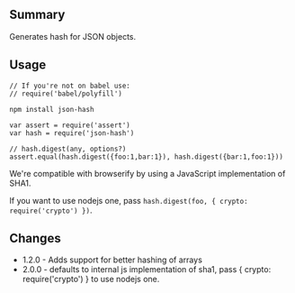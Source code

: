 ## Summary

Generates hash for JSON objects.

## Usage

    // If you're not on babel use:
    // require('babel/polyfill')

    npm install json-hash

    var assert = require('assert')
    var hash = require('json-hash')

    // hash.digest(any, options?)
    assert.equal(hash.digest({foo:1,bar:1}), hash.digest({bar:1,foo:1}))

We're compatible with browserify by using a JavaScript implementation of SHA1.

If you want to use nodejs one, pass `hash.digest(foo, { crypto: require('crypto') })`.

## Changes

* 1.2.0 - Adds support for better hashing of arrays
* 2.0.0 - defaults to internal js implementation of sha1, pass { crypto: require('crypto') } to use nodejs one.
